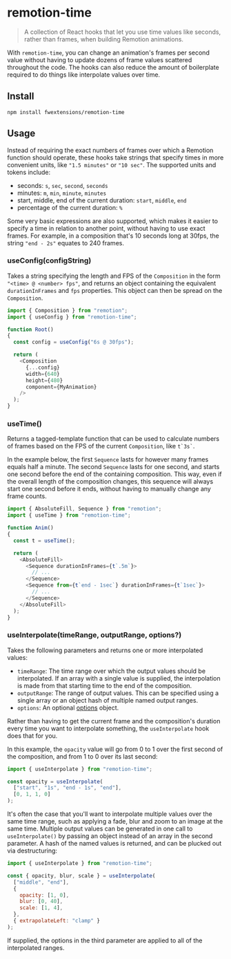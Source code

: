 # remotion-time

> A collection of React hooks that let you use time values like seconds, rather than frames, when building Remotion animations.

With `remotion-time`, you can change an animation's frames per second value without having to update dozens of frame values scattered throughout the code.  The hooks can also reduce the amount of boilerplate required to do things like interpolate values over time.


## Install

```shell
npm install fwextensions/remotion-time
```


## Usage

Instead of requiring the exact numbers of frames over which a Remotion function should operate, these hooks take strings that specify times in more convenient units, like `"1.5 minutes"` or `"10 sec"`.  The supported units and tokens include:

- seconds: `s`, `sec`, `second`, `seconds`
- minutes: `m`, `min`, `minute`, `minutes`
- start, middle, end of the current duration: `start`, `middle`, `end`
- percentage of the current duration: `%`

Some very basic expressions are also supported, which makes it easier to specify a time in relation to another point, without having to use exact frames.  For example, in a composition that's 10 seconds long at 30fps, the string `"end - 2s"` equates to 240 frames.


### useConfig(configString)

Takes a string specifying the length and FPS of the `Composition` in the form `"<time> @ <number> fps"`, and returns an object containing the equivalent `durationInFrames` and `fps` properties.  This object can then be spread on the `Composition`.

```js
import { Composition } from "remotion";
import { useConfig } from "remotion-time";

function Root()
{
  const config = useConfig("6s @ 30fps");

  return (
    <Composition
      {...config}
      width={640}
      height={480}
      component={MyAnimation}
    />
  );
}
```


### useTime()

Returns a tagged-template function that can be used to calculate numbers of frames based on the FPS of the current `Composition`, like `` t`3s` ``.

In the example below, the first `Sequence` lasts for however many frames equals half a minute.  The second `Sequence` lasts for one second, and starts one second before the end of the containing composition.  This way, even if the overall length of the composition changes, this sequence will always start one second before it ends, without having to manually change any frame counts.

```js
import { AbsoluteFill, Sequence } from "remotion";
import { useTime } from "remotion-time";

function Anim()
{
  const t = useTime();

  return (
    <AbsoluteFill>
      <Sequence durationInFrames={t`.5m`}>
        // ...
      </Sequence>
      <Sequence from={t`end - 1sec`} durationInFrames={t`1sec`}>
        // ...
      </Sequence>
    </AbsoluteFill>
  );
}
```


### useInterpolate(timeRange, outputRange, options?)

Takes the following parameters and returns one or more interpolated values:

- `timeRange`: The time range over which the output values should be interpolated.  If an array with a single value is supplied, the interpolation is made from that starting time to the end of the composition.
- `outputRange`: The range of output values.  This can be specified using a single array or an object hash of multiple named output ranges.
- `options`: An optional [options](https://www.remotion.dev/docs/interpolate#options) object.

Rather than having to get the current frame and the composition's duration every time you want to interpolate something, the `useInterpolate` hook does that for you.

In this example, the `opacity` value will go from 0 to 1 over the first second of the composition, and from 1 to 0 over its last second:

```js
import { useInterpolate } from "remotion-time";

const opacity = useInterpolate(
  ["start", "1s", "end - 1s", "end"],
  [0, 1, 1, 0]
);
```

It's often the case that you'll want to interpolate multiple values over the same time range, such as applying a fade, blur and zoom to an image at the same time.  Multiple output values can be generated in one call to `useInterpolate()` by passing an object instead of an array in the second parameter.  A hash of the named values is returned, and can be plucked out via destructuring:

```js
import { useInterpolate } from "remotion-time";

const { opacity, blur, scale } = useInterpolate(
  ["middle", "end"],
  {
    opacity: [1, 0],
    blur: [0, 40],
    scale: [1, 4],
  },
  { extrapolateLeft: "clamp" }
);
```

If supplied, the options in the third parameter are applied to all of the interpolated ranges.
